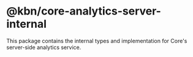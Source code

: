 # @kbn/core-analytics-server-internal

This package contains the internal types and implementation for Core's server-side analytics service.

